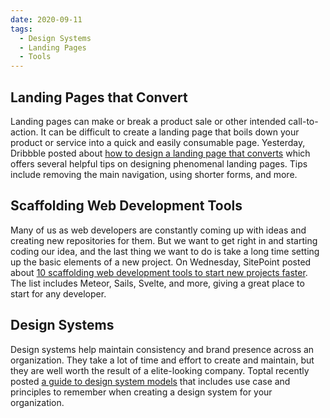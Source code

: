 ```yaml
---
date: 2020-09-11
tags:
  - Design Systems
  - Landing Pages
  - Tools
---
```


## Landing Pages that Convert

Landing pages can make or break a product sale or other intended call-to-action. It can be difficult to create a landing page that boils down your product or service into a quick and easily consumable page. Yesterday, Dribbble posted about [how to design a landing page that converts](https://dribbble.com/stories/2020/09/10/design-landing-pages-that-convert) which offers several helpful tips on designing phenomenal landing pages. Tips include removing the main navigation, using shorter forms, and more.

## Scaffolding Web Development Tools

Many of us as web developers are constantly coming up with ideas and creating new repositories for them. But we want to get right in and starting coding our idea, and the last thing we want to do is take a long time setting up the basic elements of a new project. On Wednesday, SitePoint posted about [10 scaffolding web development tools to start new projects faster](https://www.sitepoint.com/start-new-projects-faster/). The list includes Meteor, Sails, Svelte, and more, giving a great place to start for any developer.

## Design Systems

Design systems help maintain consistency and brand presence across an organization. They take a lot of time and effort to create and maintain, but they are well worth the result of a elite-looking company. Toptal recently posted [a guide to design system models](https://www.toptal.com/designers/ui/design-system-model) that includes use case and principles to remember when creating a design system for your organization.
